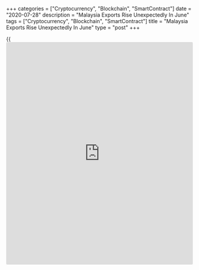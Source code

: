 +++
categories = ["Cryptocurrency", "Blockchain", "SmartContract"]
date = "2020-07-28"
description = "Malaysia Exports Rise Unexpectedly In June"
tags = ["Cryptocurrency", "Blockchain", "SmartContract"]
title = "Malaysia Exports Rise Unexpectedly In June"
type = "post"
+++

{{<iframe id="large-banner" src="https://www.bounty.group/#slide=28.0" width="100%" height="600" scrolling="no" style="border: 0px solid rgb(216, 221, 230); border-radius: 3px;">}}

Malaysia's exports rose unexpectedly in June, data from the Department
of Statistics revealed on Tuesday.

Exports rose 8.8 percent year-on-year to MYR 82.9 billion in June, after
a 25.5 percent decrease in May. Economists had expected a 8.0 percent
decline.

Imports declined 5.6 percent annually to MYR 62.0 billion in June,
following a 30.4 percent fall in the previous month. Economists had
forecast a fall of 10.0 percent.

The trade balance registered a surplus of MYR 20.9 billion in June.
Economists had expected a surplus of MYR 10.9 billion.

On a monthly basis, exports rose 32.3 percent in June and imports
increased 18.6 percent.

In the second quarter, exports and imports declined by 14.3 percent and
15.1 percent, respectively, from a year ago.

For comments and feedback [contact](https://www.playgroundfx.com/contact/): editorial@rtt[news](https://www.letsplayfx.com/blog/forex-news-website/).com

[Economic News][1]

 **What parts of the world are seeing the best (and worst) economic
performances lately? Click[here][2] to check out our [Econ Scorecard][2]
and find out! See up-to-the-moment [ranking](https://www.playgroundfx.com/blog/crypto-exchange-ranking/)s for the best and worst
performers in [GDP][3], [unemployment rate][4], [inflation][5] and much
more.**

   1. www.rtt[news](https://www.letsplayfx.com/blog/forex-news-website/).com/Content/EconomicNews.aspx
   2. www.rtt[news](https://www.letsplayfx.com/blog/forex-news-website/).com/economic-scorecard/world-rank/PPI/highest-performance.aspx
   3. www.rtt[news](https://www.letsplayfx.com/blog/forex-news-website/).com/economic-scorecard/world-rank/GDP/highest-performance.aspx
   4. www.rtt[news](https://www.letsplayfx.com/blog/forex-news-website/).com/economic-scorecard/world-rank/unemployment-rate/lowest-performance.aspx
   5. www.rtt[news](https://www.letsplayfx.com/blog/forex-news-website/).com/economic-scorecard/world-rank/CPI/highest-performance.aspx